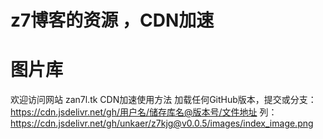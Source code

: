
# z7博客的资源 ，CDN加速
# 图片库
欢迎访问网站 zan7l.tk
CDN加速使用方法
加载任何GitHub版本，提交或分支：
https://cdn.jsdelivr.net/gh/用户名/储存库名@版本号/文件地址
列：
  https://cdn.jsdelivr.net/gh/unkaer/z7kjg@v0.0.5/images/index_image.png
